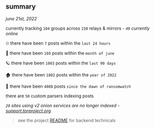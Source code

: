 
## summary
_june 21st, 2022_

currently tracking `104` groups across `150` relays & mirrors - _`49` currently online_

⏲ there have been `7` posts within the `last 24 hours`

🦈 there have been `169` posts within the `month of june`

🪐 there have been `1003` posts within the `last 90 days`

🏚 there have been `1802` posts within the `year of 2022`

🦕 there have been `4088` posts `since the dawn of ransomwatch`

there are `50` custom parsers indexing posts

_`20` sites using v2 onion services are no longer indexed - [support.torproject.org](https://support.torproject.org/onionservices/v2-deprecation/)_

> see the project [README](https://github.com/joshhighet/ransomwatch#ransomwatch--) for backend technicals
